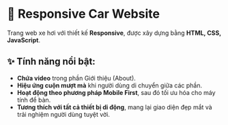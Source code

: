 # 🚗 Responsive Car Website  

Trang web xe hơi với thiết kế **Responsive**, được xây dựng bằng **HTML, CSS, JavaScript**.  

## ✨ Tính năng nổi bật:  
- **Chứa video** trong phần Giới thiệu (About).  
- **Hiệu ứng cuộn mượt mà** khi người dùng di chuyển giữa các phần.  
- **Hoạt động theo phương pháp Mobile First**, sau đó tối ưu hóa cho máy tính để bàn.  
- **Tương thích với tất cả thiết bị di động**, mang lại giao diện đẹp mắt và trải nghiệm người dùng tuyệt vời.




